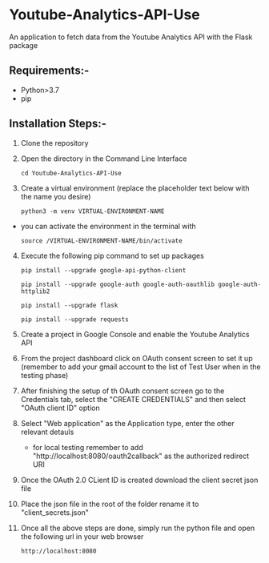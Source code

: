 # Youtube-Analytics-API-Use
An application to fetch data from the Youtube Analytics API with the Flask package

## Requirements:-
* Python>3.7
* pip

## Installation Steps:-
1. Clone the repository

2. Open the directory in the Command Line Interface
    ```
    cd Youtube-Analytics-API-Use
    ```

3. Create a virtual environment (replace the placeholder text below with the name you desire)
    ```
    python3 -m venv VIRTUAL-ENVIRONMENT-NAME
    ```
* you can activate the environment in the terminal with
    ```
    source /VIRTUAL-ENVIRONMENT-NAME/bin/activate
    ```

4. Execute the following pip command to set up packages
    ```
    pip install --upgrade google-api-python-client

    pip install --upgrade google-auth google-auth-oauthlib google-auth-httplib2

    pip install --upgrade flask

    pip install --upgrade requests
    ```

5. Create a project in Google Console and enable the Youtube Analytics API

6. From the project dashboard click on OAuth consent screen to set it up (remember to add your gmail account to the list of Test User when in the testing phase)

7. After finishing the setup of th OAuth consent screen go to the Credentials tab, select the "CREATE CREDENTIALS" and then select "OAuth client ID" option

8. Select "Web application" as the Application type, enter the other relevant detauls
    * for local testing remember to add "http://localhost:8080/oauth2callback" as the authorized redirect URI

9. Once the OAuth 2.0 CLient ID is created download the client secret json file

10. Place the json file in the root of the folder rename it to "client_secrets.json"

11. Once all the above steps are done, simply run the python file and open the following url in your web browser
    ```
    http://localhost:8080
    ```